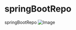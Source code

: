 # springBootRepo
springBootRepo
![Image](https://github.com/user-attachments/assets/8a2e2d52-ffaf-4dfc-aa15-e909561b1a26)

